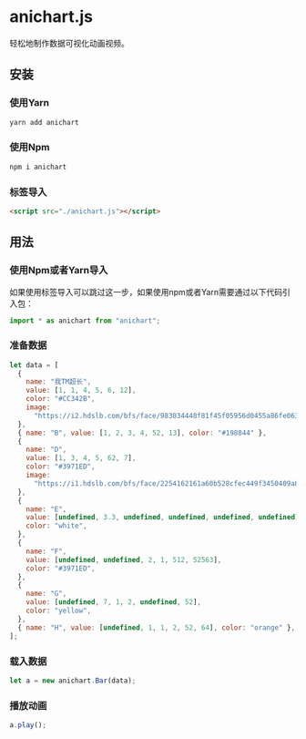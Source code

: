 # anichart.js

轻松地制作数据可视化动画视频。

## 安装

### 使用Yarn

```bash
yarn add anichart
```

### 使用Npm

```bash
npm i anichart
```

### 标签导入

```html
<script src="./anichart.js"></script>
```

## 用法

### 使用Npm或者Yarn导入

如果使用标签导入可以跳过这一步，如果使用npm或者Yarn需要通过以下代码引入包：

``` js
import * as anichart from "anichart";
```

### 准备数据

```js
let data = [
  {
    name: "我TM超长",
    value: [1, 1, 4, 5, 6, 12],
    color: "#CC342B",
    image:
      "https://i2.hdslb.com/bfs/face/983034448f81f45f05956d0455a86fe0639d6a36.jpg@80w_80h.jpg",
  },
  { name: "B", value: [1, 2, 3, 4, 52, 13], color: "#198844" },
  {
    name: "D",
    value: [1, 3, 4, 5, 62, 7],
    color: "#3971ED",
    image:
      "https://i1.hdslb.com/bfs/face/2254162161a60b528cfec449f3450409a81ebc37.jpg@80w_80h.jpg",
  },
  {
    name: "E",
    value: [undefined, 3.3, undefined, undefined, undefined, undefined],
    color: "white",
  },
  {
    name: "F",
    value: [undefined, undefined, 2, 1, 512, 52563],
    color: "#3971ED",
  },
  {
    name: "G",
    value: [undefined, 7, 1, 2, undefined, 52],
    color: "yellow",
  },
  { name: "H", value: [undefined, 1, 1, 2, 52, 64], color: "orange" },
];
```

### 载入数据

```js
let a = new anichart.Bar(data);
```

### 播放动画

```js
a.play();
```
